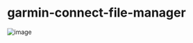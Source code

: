 # garmin-connect-file-manager

![image](https://user-images.githubusercontent.com/78045025/159144654-99ab4f68-eb5f-4819-8806-66761d2037d5.png)


